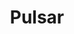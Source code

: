 ---
title: Pulsar
isOfficial: true
categories:
  - message-broker
docs:
  - id: java
    url: https://www.testcontainers.org/modules/pulsar/
    example: |
      ```java
      var pulsar = new PulsarContainer(DockerImageName.parse("apachepulsar/pulsar:2.10.0"));
      pulsar.start();
      ```
  - id: go
    url: https://golang.testcontainers.org/modules/pulsar/
    example: |
      ```go
      container, err := pulsar.StartContainer(ctx,
        pulsar.WithPulsarImage("apachepulsar/pulsar:2.10.0"),
        pulsar.WithPulsarEnv("brokerDeduplicationEnabled", "true"),
        pulsar.WithFunctionsWorker(),
        pulsar.WithTransactions(),
      )
      ```
description: |
  Apache Pulsar is an open-source, distributed messaging and streaming platform. Messages can be consumed and acknowledged individually or consumed as streams with less than 5ms of latency.
---
